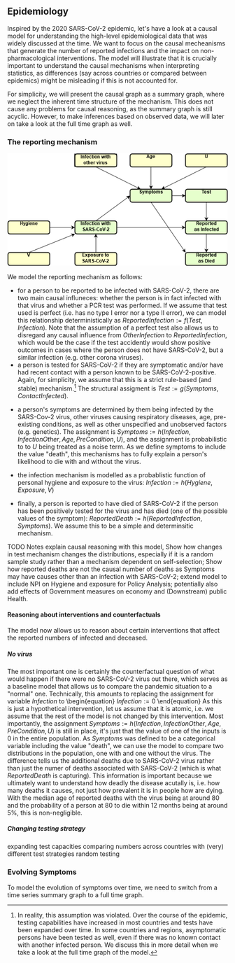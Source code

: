 ## Epidemiology

Inspired by the 2020 SARS-CoV-2 epidemic, let's have a look at a causal model for understanding the high-level epidemiological data that was widely discussed at the time. We want to focus on the causal mecheanisms that generate the number of reported infections and the impact on non-pharmacological interventions.
The model will illustrate that it is crucially important to understand the causal mechanisms when interpreting statistics, as differences (say across countries or compared between epidemics) might be misleading if this is not accounted for.

For simplicity, we will present the causal graph as a summary graph, where we neglect the inherent time structure of the mechanism. This does not cause any problems for causal reasoning, as the summary graph is still acyclic. However, to make inferences based on observed data, we will later on take a look at the full time graph as well.

### The reporting mechanism

![DAG_APP_EPIDEM](images/dag_app_epidem1.png)

We model the reporting mechanism as follows:

* for a person to be reported to be infected with SARS-CoV-2, there are two main causal influneces: whether the person is in fact infected with that virus and whether a PCR test was performed. If we assume that test used is perfect (i.e. has no type I error nor a type II error), we can model this relationship deterministically as $ReportedInfection := f(Test, Infection)$. Note that the assumption of a perfect test also allows us to disregard any causal influence from $OtherInfection$ to $ReportedInfection$, which would be the case if the test accidently would show positive outcomes in cases where the person does not have SARS-CoV-2, but a similar infection (e.g. other corona viruses).
* a person is tested for SARS-CoV-2 if they are symptomatic and/or have had recent contact with a person known to be SARS-CoV-2-positive. Again, for simplicity, we assume that this is a strict rule-based (and stable) mechanism.[^footnote-test-mechanism] The structural assigment is $Test := g(Symptoms, ContactInfected)$.

[^footnote-test-mechanism]: In reality, this assumption was violated. Over the course of the epidemic, testing capabilities have increased in most countries and tests have been expanded over time. In some countries and regions, asymptomatic persons have been tested as well, even if there was no known contact with another infected person. We discuss this in more detail when we take a look at the full time graph of the model.

* a person's symptoms are determined by them being infected by the SARS-Cov-2 virus, other viruses causing respiratory diseases, age, pre-existing conditions, as well as other unspecified and unobserved factors (e.g. genetics). The assignment is $Symptoms := h(Infection, InfectionOther, Age, PreCondition, U)$, and the assignment is probabilistic to to $U$ being treated as a noise term. As we define symptoms to include the value "death", this mechanisms has to fully explain a person's likelihood to die with and without the virus.

* the infection mechanism is modelled as a probablistic function of personal hygiene and exposure to the virus: $Infection := h(Hygiene, Exposure, V)$

* finally, a person is reported to have died of SARS-CoV-2 if the person has been positively tested for the virus and has died (one of the possible values of the symptom): $ReportedDeath := h(ReportedInfection, Symptoms)$. We assume this to be a simple and determinsitic mechanism.

TODO Notes
explain causal reasoning with this model, Show how changes in test mechanism changes the distributions, especially if it is a random sample study rather than a mechanism dependent on self-selection; Show how reported deaths are not the causal number of deaths as Symptoms may have causes other than an infection with SARS-CoV-2; extend model to include NPI on Hygiene and exposure for Policy Analysis; potentially also add effects of Government measures on economy and (Downstream) public Health.

#### Reasoning about interventions and counterfactuals
The model now allows us to reason about certain interventions that affect the reported numbers of infected and deceased.

##### No virus
The most important one is certainly the counterfactual question of what would happen if there were no SARS-CoV-2 virus out there, which serves as a baseline model that allows us to compare the pandemic situation to a "normal" one.
Technically, this amounts to replacing the assignment for variable $Infection$ to
\begin{equation}
$Infection := 0$
\end{equation}
As this is just a hypothetical intervention, let us assume that it is atomic, i.e. we assume that the rest of the model is not changed by this intervention. Most importantly, the assignment $Symptoms := h(Infection, InfectionOther, Age, PreCondition, U)$ is still in place, it's just that the value of one of the inputs is $0$ in the entire population.
As $Symptoms$ was defined to be a categorical variable including the value "death", we can use the model to compare two distributions in the population, one with and one without the virus. The difference tells us the additional deaths due to SARS-CoV-2 virus rather than just the numer of deaths associated with SARS-CoV-2 (which is what $ReportedDeath$ is capturing). This information is important because we ultimately want to understand how deadly the disease acutally is, i.e. how many deaths it causes, not just how prevalent it is in people how are dying. With the median age of reported deaths with the virus being at around 80 and the probability of a person at 80 to die within 12 months being at around 5%, this is non-negligible.

##### Changing testing strategy
expanding test capacities
comparing numbers across countries with (very) different test strategies
random testing

#####

### Evolving Symptoms

To model the evolution of symptoms over time, we need to switch from a time series summary graph to a full time graph.
